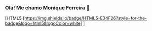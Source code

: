 ### Olá! Me chamo Monique Ferreira 💜

[HTML5 [https://img.shields.io/badge/HTML5-E34F26?style=for-the-badge&logo=html5&logoColor=white]
]






